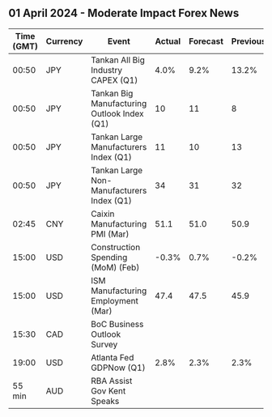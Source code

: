 ## 01 April 2024 - Moderate Impact Forex News

| Time (GMT) | Currency | Event | Actual | Forecast | Previous |
|------|----------|-------|--------|----------|----------|
| 00:50 | JPY | Tankan All Big Industry CAPEX (Q1) | 4.0% | 9.2% | 13.2% |
| 00:50 | JPY | Tankan Big Manufacturing Outlook Index (Q1) | 10 | 11 | 8 |
| 00:50 | JPY | Tankan Large Manufacturers Index (Q1) | 11 | 10 | 13 |
| 00:50 | JPY | Tankan Large Non-Manufacturers Index (Q1) | 34 | 31 | 32 |
| 02:45 | CNY | Caixin Manufacturing PMI (Mar) | 51.1 | 51.0 | 50.9 |
| 15:00 | USD | Construction Spending (MoM) (Feb) | -0.3% | 0.7% | -0.2% |
| 15:00 | USD | ISM Manufacturing Employment (Mar) | 47.4 | 47.5 | 45.9 |
| 15:30 | CAD | BoC Business Outlook Survey |  |  |  |
| 19:00 | USD | Atlanta Fed GDPNow (Q1) | 2.8% | 2.3% | 2.3% |
| 55 min | AUD | RBA Assist Gov Kent Speaks |  |  |  |
